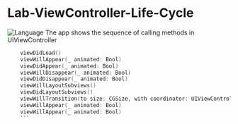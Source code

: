 # Lab-ViewController-Life-Cycle
![Language](https://img.shields.io/badge/language-Swift%204-orange.svg)
The app shows the sequence of calling methods in UIViewController

```swift
    viewDidLoad()
    viewWillAppear(_ animated: Bool)
    viewDidAppear(_ animated: Bool)
    viewWillDisappear(_ animated: Bool)
    viewDidDisappear(_ animated: Bool)
    viewWillLayoutSubviews()
    viewDidLayoutSubviews()
    viewWillTransition(to size: CGSize, with coordinator: UIViewControllerTransitionCoordinator)  
    viewWillAppear(_ animated: Bool)
    viewWillAppear(_ animated: Bool)
    ```
    
    
